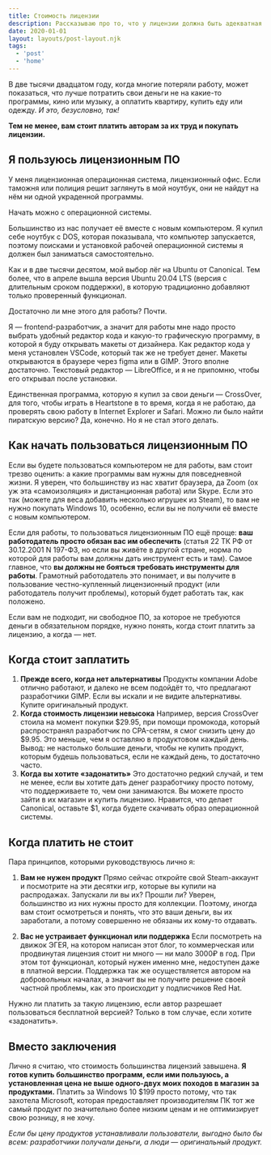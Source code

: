 ```yaml
---
title: Стоимость лицензии
description: Рассказываю про то, что у лицензии должна быть адекватная цена
date: 2020-01-01
layout: layouts/post-layout.njk
tags: 
  - 'post'
  - 'home'
---
```

<!-- Excerpt Start -->
В две тысячи двадцатом году, когда многие потеряли работу, может показаться, что лучше потратить свои деньги не на какие-то программы, кино или музыку, а оплатить квартиру, купить еду или одежду. _И это, безусловно, так!_
<!-- Excerpt End -->

**Тем не менее, вам стоит платить авторам за их труд и покупать лицензии.**

## Я пользуюсь лицензионным ПО

У меня лицензионная операционная система, лицензионный офис. Если таможня или полиция решит заглянуть в мой ноутбук, они не найдут на нём ни одной украденной программы.

Начать можно с операционной системы.

Большинство из нас получает её вместе с новым компьютером. Я купил себе ноутбук с DOS, которая показывала, что компьютер запускается, поэтому поисками и установкой рабочей операционной системы я должен был заниматься самостоятельно.

Как и в две тысячи десятом, мой выбор лёг на Ubuntu от Canonical. Тем более, что в апреле вышла версия Ubuntu 20.04 LTS (версия с длительным сроком поддержки), в которую традиционно добавляют только проверенный функционал.

Достаточно ли мне этого для работы? Почти.

Я — frontend-разработчик, а значит для работы мне надо просто выбрать удобный редактор кода и какую-то графическую программу, в которой я буду открывать макеты от дизайнера. Как редактор кода у меня установлен VSCode, который так же не требует денег. Макеты открываются в браузере через figma или в GIMP. Этого вполне достаточно. Текстовый редактор — LibreOffice, и я не припомню, чтобы его открывал после установки.

Единственная программа, которую я купил за свои деньги — CrossOver, для того, чтобы играть в Heartstone в то время, когда я не работаю, да проверять свою работу в Internet Explorer и Safari. Можно ли было найти пиратскую версию? Да, конечно. Но я не стал этого делать.

## Как начать пользоваться лицензионным ПО

Если вы будете пользоваться компьютером не для работы, вам стоит трезво оценить: а какие программы вам нужны для повседневной жизни. Я уверен, что большинству из нас хватит браузера, да Zoom (ох уж эта «самоизоляция» и дистанционная работа) или Skype. Если это так (можете для веса добавить несколько игрушек из Steam), то вам не нужно покупать Windows 10, особенно, если вы не получили её вместе с новым компьютером.

Если для работы, то пользоваться лицензионным ПО ещё проще: **ваш работодатель просто обязан вас им обеспечить** (статья 22 ТК РФ от 30.12.2001 N 197-ФЗ, но если вы живёте в другой стране, норма по которой для работы вам должны дать инструмент есть и там). Самое главное, что **вы должны не бояться требовать инструменты для работы**. Грамотный работодатель это понимает, и вы получите в пользование честно-купленный лицензионный продукт (или работодатель получит проблемы), который будет работать так, как положено.

Если вам не подходит, ни свободное ПО, за которое не требуются деньги в обязательном порядке, нужно понять, когда стоит платить за лицензию, а когда — нет.

## Когда стоит заплатить

1. **Прежде всего, когда нет альтернативы** Продукты компании Adobe отлично работают, и далеко не всем подойдёт то, что предлагают разработчики GIMP. Если вы искали и не видите альтернативы. Купите оригинальный продукт.
2. **Когда стоимость лицензии невысока** Например, версия CrossOver стоила на момент покупки $29.95, при помощи промокода, который распространял разработчик по CPA-сетям, я смог снизить цену до $9.95. Это меньше, чем я оставляю в продуктовом каждый день. Вывод: не настолько большие деньги, чтобы не купить продукт, которым будешь пользоваться, если не каждый день, то достаточно часто.
3. **Когда вы хотите «задонатить»** Это достаточно редкий случай, и тем не менее, если вы хотите дать денег разработчику просто потому, что поддерживаете то, чем они занимаются. Вы можете просто зайти в их магазин и купить лицензию. Нравится, что делает Canonical, оставьте \$1, когда будете скачивать образ операционной системы.

## Когда платить не стоит

Пара принципов, которыми руководствуюсь лично я:

1. **Вам не нужен продукт** Прямо сейчас откройте свой Steam-аккаунт и посмотрите на эти десятки игр, которые вы купили на распродажах. Запускали ли вы их? Прошли ли? Уверен, большинство из них нужны просто для коллекции. Поэтому, иногда вам стоит осмотреться и понять, что это ваши деньги, вы их заработали, а потому совершенно не обязаны их кому-то отдавать.

2. **Вас не устраивает функционал или поддержка** Если посмотреть на движок ЭГЕЯ, на котором написан этот блог, то коммерческая или продвинутая лицензия стоит ни много — ни мало 3000₽ в год. При этом тот функционал, который нужен именно мне, недоступен даже в платной версии. Поддержка так же осуществляется автором на добровольных началах, а значит вы не получите решение своей частной проблемы, как это происходит у подписчиков Red Hat.

Нужно ли платить за такую лицензию, если автор разрешает пользоваться бесплатной версией? Только в том случае, если хотите «задонатить».

## Вместо заключения

Лично я считаю, что стоимость большинства лицензий завышена. **Я готов купить большинство программ, если ими пользуюсь, а установленная цена не выше одного-двух моих походов в магазин за продуктами.** Платить за Windows 10 $199 просто потому, что так захотела Microsoft, которая предоставляет производителям ПК тот же самый продукт по значительно более низким ценам и не оптимизирует свою розницу, я не хочу.

_Если бы цену продуктов устанавливали пользователи, выгодно было бы всем: разработчики получали деньги, а люди — оригинальный продукт._
